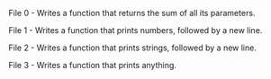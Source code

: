 File 0 - Writes a function that returns the sum of all its parameters. 

File 1 - Writes a function that prints numbers, followed by a new line.

File 2 - Writes a function that prints strings, followed by a new line.

File 3 - Writes a function that prints anything.
